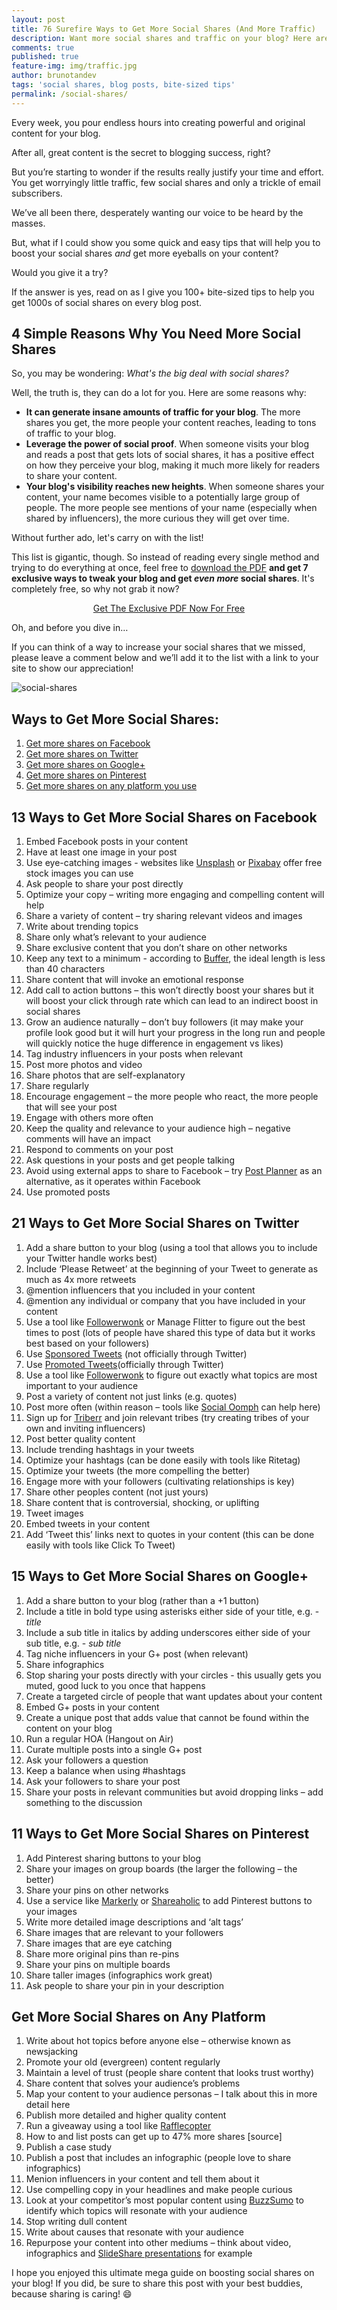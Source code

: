 ```yaml
---
layout: post
title: 76 Surefire Ways to Get More Social Shares (And More Traffic)
description: Want more social shares and traffic on your blog? Here are some surefire ways to encourage social sharing.
comments: true
published: true
feature-img: img/traffic.jpg
author: brunotandev
tags: 'social shares, blog posts, bite-sized tips'
permalink: /social-shares/
---
```

Every week, you pour endless hours into creating powerful and original content for your blog.

After all, great content is the secret to blogging success, right?

But you’re starting to wonder if the results really justify your time and effort. You get worryingly little traffic, few social shares and only a trickle of email subscribers.

We’ve all been there, desperately wanting our voice to be heard by the masses.

But, what if I could show you some quick and easy tips that will help you to boost your social shares _and_ get more eyeballs on your content?

Would you give it a try?
<!--excerpt-->
If the answer is yes, read on as I give you 100+ bite-sized tips to help you get 1000s of social shares on every blog post.

## 4 Simple Reasons Why You Need More Social Shares

So, you may be wondering: _What's the big deal with social shares?_

Well, the truth is, they can do a lot for you. Here are some reasons why:

- **It can generate insane amounts of traffic for your blog**. The more shares you get, the more people your content reaches, leading to tons of traffic to your blog.
- **Leverage the power of social proof**. When someone visits your blog and reads a post that gets lots of social shares, it has a positive effect on how they perceive your blog, making it much more likely for readers to share your content.
- **Your blog's visibility reaches new heights**. When someone shares your content, your name becomes visible to a potentially large group of people. The more people see mentions of your name (especially when shared by influencers), the more curious they will get over time.

Without further ado, let's carry on with the list!

This list is gigantic, though. So instead of reading every single method and trying to do everything at once, feel free to [download the PDF](http://www.paywithapost.de/pay?id=a35f906e-02f4-49cb-8470-79dae7f6bfc7) **and get 7 exclusive ways to tweak your blog and get _even more_ social shares**. It's completely free, so why not grab it now?

<center><a class="button" href="http://www.paywithapost.de/pay?id=a35f906e-02f4-49cb-8470-79dae7f6bfc7" target="_blank">Get The Exclusive PDF Now For Free</a></center>

Oh, and before you dive in…

If you can think of a way to increase your social shares that we missed, please leave a comment below and we’ll add it to the list with a link to your site to show our appreciation!

![social-shares]({{site.baseurl}}/img/social-shares.jpg)

## Ways to Get More Social Shares:

1. [Get more shares on Facebook](#facebook)
2. [Get more shares on Twitter](#twitter)
3. [Get more shares on Google+](#googleplus)
4. [Get more shares on Pinterest](#pinterest)
5. [Get more shares on any platform you use](#other)
<a name="facebook"></a>

## 13 Ways to Get More Social Shares on Facebook

1. Embed Facebook posts in your content
2. Have at least one image in your post
3. Use eye-catching images - websites like [Unsplash](https://unsplash.com) or [Pixabay](https://pixabay.com) offer free stock images you can use
4. Ask people to share your post directly
5. Optimize your copy – writing more engaging and compelling content will help
6. Share a variety of content – try sharing relevant videos and images
7. Write about trending topics
8. Share only what’s relevant to your audience
9. Share exclusive content that you don’t share on other networks
10. Keep any text to a minimum - according to [Buffer](http://buffer.com), the ideal length is less than 40 characters
11. Share content that will invoke an emotional response
12. Add call to action buttons – this won’t directly boost your shares but it will boost your click through rate which can lead to an indirect boost in social shares
13. Grow an audience naturally – don’t buy followers (it may make your profile look good but it will hurt your progress in the long run and people will quickly notice the huge difference in engagement vs likes)
14. Tag industry influencers in your posts when relevant
15. Post more photos and video
16. Share photos that are self-explanatory
17. Share regularly
18. Encourage engagement – the more people who react, the more people that will see your post
19. Engage with others more often
20. Keep the quality and relevance to your audience high – negative comments will have an impact
21. Respond to comments on your post
22. Ask questions in your posts and get people talking
23. Avoid using external apps to share to Facebook – try [Post Planner](http://postplanner.com) as an alternative, as it operates within Facebook
24. Use promoted posts

<a name="twitter"></a>

## 21 Ways to Get More Social Shares on Twitter

1. Add a share button to your blog (using a tool that allows you to include your Twitter handle works best)
2. Include ‘Please Retweet’ at the beginning of your Tweet to generate as much as 4x more retweets
3. @mention influencers that you included in your content
4. @mention any individual or company that you have included in your content
5. Use a tool like [Followerwonk](http://followerwonk.com) or Manage Flitter to figure out the best times to post (lots of people have shared this type of data but it works best based on your followers)
6. Use [Sponsored Tweets](http://sponsoredtweets.com) (not officially through Twitter)
7. Use [Promoted Tweets](https://business.twitter.com/en/advertising/campaign-types/quick-promote.html)(officially through Twitter)
8. Use a tool like [Followerwonk](http://followerwonk.com) to figure out exactly what topics are most important to your audience
9. Post a variety of content not just links (e.g. quotes)
10. Post more often (within reason – tools like [Social Oomph](https://www.socialoomph.com/) can help here)
11. Sign up for [Triberr](http://triberr.com) and join relevant tribes (try creating tribes of your own and inviting influencers)
12. Post better quality content
13. Include trending hashtags in your tweets
14. Optimize your hashtags (can be done easily with tools like Ritetag)
15. Optimize your tweets (the more compelling the better)
16. Engage more with your followers (cultivating relationships is key)
17. Share other peoples content (not just yours)
18. Share content that is controversial, shocking, or uplifting
19. Tweet images
20. Embed tweets in your content
21. Add ‘Tweet this’ links next to quotes in your content (this can be done easily with tools like Click To Tweet)

<a name="googleplus"></a>

## 15 Ways to Get More Social Shares on Google+

1. Add a share button to your blog (rather than a +1 button)
2. Include a title in bold type using asterisks either side of your title, e.g. - *title*
3. Include a sub title in italics by adding underscores either side of your sub title, e.g. - _sub title_
4. Tag niche influencers in your G+ post (when relevant)
5. Share infographics
6. Stop sharing your posts directly with your circles - this usually gets you muted, good luck to you once that happens
7. Create a targeted circle of people that want updates about your content
8. Embed G+ posts in your content
9. Create a unique post that adds value that cannot be found within the content on your blog
10. Run a regular HOA (Hangout on Air)
11. Curate multiple posts into a single G+ post
12. Ask your followers a question
13. Keep a balance when using #hashtags
14. Ask your followers to share your post
15. Share your posts in relevant communities but avoid dropping links – add something to the discussion

<a name="pinterest"></a>

## 11 Ways to Get More Social Shares on Pinterest

1. Add Pinterest sharing buttons to your blog
2. Share your images on group boards (the larger the following – the better)
3. Share your pins on other networks
4. Use a service like [Markerly](http://www.markerly.com/) or [Shareaholic](https://shareaholic.com/) to add Pinterest buttons to your images
5. Write more detailed image descriptions and ‘alt tags’
6. Share images that are relevant to your followers
7. Share images that are eye catching
8. Share more original pins than re-pins
9. Share your pins on multiple boards
10. Share taller images (infographics work great)
11. Ask people to share your pin in your description

<a name="other"></a>

## Get More Social Shares on Any Platform

1. Write about hot topics before anyone else – otherwise known as newsjacking
2. Promote your old (evergreen) content regularly
3. Maintain a level of trust (people share content that looks trust worthy)
4. Share content that solves your audience’s problems
5. Map your content to your audience personas – I talk about this in more detail here
6. Publish more detailed and higher quality content
7. Run a giveaway using a tool like [Rafflecopter](http://rafflecopter.com)
8. How to and list posts can get up to 47% more shares [source]
9. Publish a case study
10. Publish a post that includes an infographic (people love to share infographics)
11. Menion influencers in your content and tell them about it
12. Use compelling copy in your headlines and make people curious
13. Look at your competitor’s most popular content using [BuzzSumo](http://buzzsumo.com) to identify which topics will resonate with your audience
14. Stop writing dull content
15. Write about causes that resonate with your audience
16. Repurpose your content into other mediums – think about video, infographics and [SlideShare presentations](http://slideshare.net) for example

I hope you enjoyed this ultimate mega guide on boosting social shares on your blog! If you did, be sure to share this post with your best buddies, because sharing is caring! :smile:
